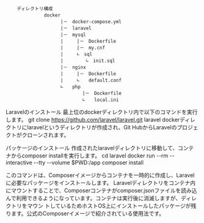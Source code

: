         ディレクトリ構成                　　　　
        　　　     docker            
                        |－　docker-compose.yml             
                        |－　laravel                
                        |－　mysql                  　
                        |　　　|－　Dockerfile                 
                        |　　　|－　my.cnf             
                        |　　　∟　sql                 
                        |　　　　　∟　init.sql                  
                        |－　nginx                  
                        |　　　|－　Dockerfile                　
                        |　　　∟　　default.conf               
                        ∟　　php           
                                |－　Dockerfile            　
                                ∟　　local.ini            
                                
                                
                                

Laravelのインストール
    最上位のdockerディレクトリ内で以下のコマンドを実行します。
    git clone https://github.com/laravel/laravel.git laravel
    dockerディレクトリにlaravelというディレクトリが作成され、Git HubからLaravelのプロジェクトがクローンされます。


パッケージのインストール
    作成されたlaravelディレクトリに移動して、コンテナからcomposer installを実行します。
    cd laravel
    docker run --rm --interactive --tty --volume $PWD:/app composer install

  このコマンドは、Composerイメージからコンテナを一時的に作成し、Laravelに必要なパッケージをインストールします。
  Laravelディレクトリをコンテナ内にマウントすることで、Composerコンテナがcomposer.jsonファイルを読み込んで利用できるようになっています。コンテナは実行後に消滅しますが、ディレクトリをマウン トしているためホストOS上にインストールしたパッケージが残ります。公式のComposerイメージで紹介されている使用法です。
